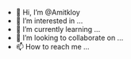 - 👋 Hi, I’m @Amitkloy
- 👀 I’m interested in ...
- 🌱 I’m currently learning ...
- 💞️ I’m looking to collaborate on ...
- 📫 How to reach me ...

<!---
Amitkloy/Amitkloy is a ✨ special ✨ repository because its `README.md` (this file) appears on your GitHub profile.
You can click the Preview link to take a look at your changes.
--->

